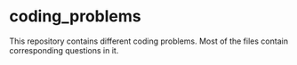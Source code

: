 # coding_problems
This repository contains different coding problems.
Most of the files contain corresponding questions in it.
